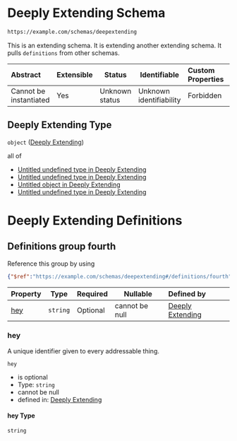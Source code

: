 # Deeply Extending Schema

```txt
https://example.com/schemas/deepextending
```

This is an extending schema. It is extending another extending schema. It pulls `definitions` from other schemas.


| Abstract               | Extensible | Status         | Identifiable            | Custom Properties | Additional Properties | Access Restrictions | Defined In                                                                                         |
| :--------------------- | ---------- | -------------- | ----------------------- | :---------------- | --------------------- | ------------------- | -------------------------------------------------------------------------------------------------- |
| Cannot be instantiated | Yes        | Unknown status | Unknown identifiability | Forbidden         | Allowed               | none                | [deepextending.schema.json](../generated-schemas/deepextending.schema.json "open original schema") |

## Deeply Extending Type

`object` ([Deeply Extending](deepextending.md))

all of

-   [Untitled undefined type in Deeply Extending](deepextending-allof-0.md "check type definition")
-   [Untitled undefined type in Deeply Extending](deepextending-allof-1.md "check type definition")
-   [Untitled object in Deeply Extending](extending-definitions-third.md "check type definition")
-   [Untitled undefined type in Deeply Extending](deepextending-allof-3.md "check type definition")

# Deeply Extending Definitions

## Definitions group fourth

Reference this group by using

```json
{"$ref":"https://example.com/schemas/deepextending#/definitions/fourth"}
```

| Property    | Type     | Required | Nullable       | Defined by                                                                                                                                                 |
| :---------- | -------- | -------- | -------------- | :--------------------------------------------------------------------------------------------------------------------------------------------------------- |
| [hey](#hey) | `string` | Optional | cannot be null | [Deeply Extending](deepextending-definitions-fourth-properties-hey.md "https&#x3A;//example.com/schemas/deepextending#/definitions/fourth/properties/hey") |

### hey

A unique identifier given to every addressable thing.


`hey`

-   is optional
-   Type: `string`
-   cannot be null
-   defined in: [Deeply Extending](deepextending-definitions-fourth-properties-hey.md "https&#x3A;//example.com/schemas/deepextending#/definitions/fourth/properties/hey")

#### hey Type

`string`

